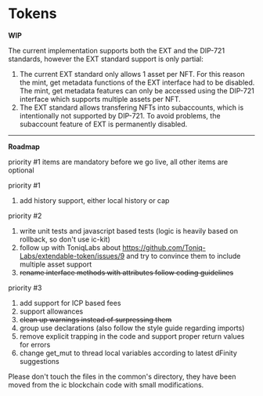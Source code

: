 # Tokens

**WIP**

The current implementation supports both the EXT and the DIP-721 standards, however the
EXT standard support is only partial:
1. The current EXT standard only allows 1 asset per NFT. For this reason the mint, get metadata
functions of the EXT interface had to be disabled. The mint, get metadata features can only be
accessed using the DIP-721 interface which supports multiple assets per NFT.
2. The EXT standard allows transfering NFTs into subaccounts, which is intentionally not supported
by DIP-721. To avoid problems, the subaccount feature of EXT is permanently disabled.

---
**Roadmap**

priority #1 items are mandatory before we go live, all other items are optional

priority #1
1. add history support, either local history or cap

priority #2
1. write unit tests and javascript based tests (logic is heavily based on rollback, so don't use ic-kit)
2. follow up with ToniqLabs about https://github.com/Toniq-Labs/extendable-token/issues/9 and try
to convince them to include multiple asset support
3. ~~rename interface methods with attributes follow coding guidelines~~

priority #3
1. add support for ICP based fees
2. support allowances
3. ~~clean up warnings instead of surpressing them~~
4. group use declarations (also follow the style guide regarding imports)
5. remove explicit trapping in the code and support proper return values for errors
6. change get_mut to thread local variables according to latest dFinity suggestions


Please don't touch the files in the common's directory, they have been moved from the ic blockchain code with small modifications.
